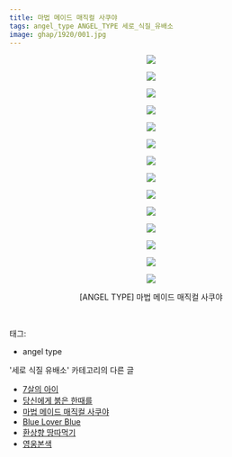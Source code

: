 ```yaml
---
title: 마법 메이드 매직컬 사쿠야
tags: angel_type ANGEL_TYPE 세로_식질_유배소
image: ghap/1920/001.jpg
---
```

<div class="article">
<p style="text-align: center; clear: none; float: none;"><img src="{{ site.nasurl }}/ghap/1920/001.jpg"/></p>
<p style="text-align: center; clear: none; float: none;"><img src="{{ site.nasurl }}/ghap/1920/002.jpg"/></p>
<p style="text-align: center; clear: none; float: none;"><img src="{{ site.nasurl }}/ghap/1920/003.jpg"/></p>
<p style="text-align: center; clear: none; float: none;"><img src="{{ site.nasurl }}/ghap/1920/004.jpg"/></p>
<p style="text-align: center; clear: none; float: none;"><img src="{{ site.nasurl }}/ghap/1920/005.jpg"/></p>
<p style="text-align: center; clear: none; float: none;"><img src="{{ site.nasurl }}/ghap/1920/006.jpg"/></p>
<p style="text-align: center; clear: none; float: none;"><img src="{{ site.nasurl }}/ghap/1920/007.jpg"/></p>
<p style="text-align: center; clear: none; float: none;"><img src="{{ site.nasurl }}/ghap/1920/008.jpg"/></p>
<p style="text-align: center; clear: none; float: none;"><img src="{{ site.nasurl }}/ghap/1920/009.jpg"/></p>
<p style="text-align: center; clear: none; float: none;"><img src="{{ site.nasurl }}/ghap/1920/010.jpg"/></p>
<p style="text-align: center; clear: none; float: none;"><img src="{{ site.nasurl }}/ghap/1920/011.jpg"/></p>
<p style="text-align: center; clear: none; float: none;"><img src="{{ site.nasurl }}/ghap/1920/012.jpg"/></p>
<p style="text-align: center; clear: none; float: none;"><img src="{{ site.nasurl }}/ghap/1920/013.jpg"/></p>
<p style="text-align: center; clear: none; float: none;"><img src="{{ site.nasurl }}/ghap/1920/014.jpg"/></p>
<p style="text-align: center; clear: none; float: none;">[ANGEL TYPE] 마법 메이드 매직컬 사쿠야</p>
<p><br/></p>
</div><div class="tagTrail">
<p>태그: </p>
<ul>
<li>angel type</li>
</ul>
</div><div class="another">
<p>'세로 식질 유배소' 카테고리의 다른 글</p>
<ul>
<li><a href="/2016-09-12-ghap_2130">7살의 아이</a></li>
<li><a href="/2016-09-04-ghap_1996">당신에게 붉은 한때를</a></li>
<li><a href="/2016-08-30-ghap_1920">마법 메이드 매직컬 사쿠야</a></li>
<li><a href="/2016-08-27-ghap_1860">Blue Lover Blue</a></li>
<li><a href="/2016-08-26-ghap_1850">환상향 땅따먹기</a></li>
<li><a href="/2016-08-23-ghap_1794">영웅본색</a></li>
</ul>
</div><div class="cb_module cb_fluid">
<div class="cb_wrt cb_profile">
</div><!-- commentList close -->
</div>